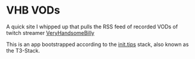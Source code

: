 # VHB VODs

A quick site I whipped up that pulls the RSS feed of recorded VODs of twitch streamer [VeryHandsomeBilly](https://www.twitch.tv/veryhandsomebilly)

This is an app bootstrapped according to the [init.tips](https://init.tips) stack, also known as the T3-Stack.
